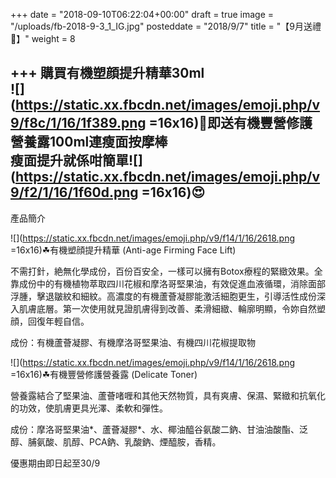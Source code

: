 +++
date = "2018-09-10T06:22:04+00:00"
draft = true
image = "/uploads/fb-2018-9-3_1_IG.jpg"
posteddate = "2018/9/7"
title = "【9月送禮🎁】"
weight = 8

+++
 購買有機塑顔提升精華30ml   
 ![](https://static.xx.fbcdn.net/images/emoji.php/v9/f8c/1/16/1f389.png =16x16)🎉即送有機豐營修護營養露100ml連瘦面按摩棒  
 瘦面提升就係咁簡單![](https://static.xx.fbcdn.net/images/emoji.php/v9/f2/1/16/1f60d.png =16x16)😍  
 --------------------------------------------------------  
 產品簡介

 ![](https://static.xx.fbcdn.net/images/emoji.php/v9/f14/1/16/2618.png =16x16)☘有機塑顔提升精華 (Anti-age Firming Face Lift)

   不需打針，絶無化學成份，百份百安全，一樣可以擁有Botox療程的緊緻效果。全靠成份中的有機植物萃取四川花椒和摩洛哥堅果油，有效促進血液循環，消除面部浮腫，擊退皺紋和細紋。高濃度的有機蘆薈凝膠能激活細胞更生，引導活性成份深入肌膚底層。第一次使用就見證肌膚得到改善、柔滑細緻、輪廓明顯，令妳自然塑顔，回復年輕自信。

 成份：有機蘆薈凝膠、有機摩洛哥堅果油、有機四川花椒提取物

 ![](https://static.xx.fbcdn.net/images/emoji.php/v9/f14/1/16/2618.png =16x16)☘有機豐營修護營養露 (Delicate Toner)

 營養露結合了堅果油、蘆薈啫喱和其他天然物質，具有爽膚、保濕、緊緻和抗氧化的功效，使肌膚更具光澤、柔軟和彈性。

 成份：摩洛哥堅果油*、蘆薈凝膠*、水、椰油醯谷氨酸二鈉、甘油油酸酯、泛醇、脯氨酸、肌醇、PCA鈉、乳酸鈉、煙醯胺，香精。

 優惠期由即日起至30/9